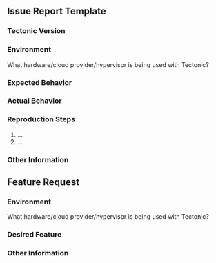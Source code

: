 ## Issue Report Template

### Tectonic Version 

### Environment

What hardware/cloud provider/hypervisor is being used with Tectonic?

### Expected Behavior

### Actual Behavior

### Reproduction Steps

  1. ...
  2. ...

### Other Information

## Feature Request

### Environment

What hardware/cloud provider/hypervisor is being used with Tectonic?

### Desired Feature

### Other Information
